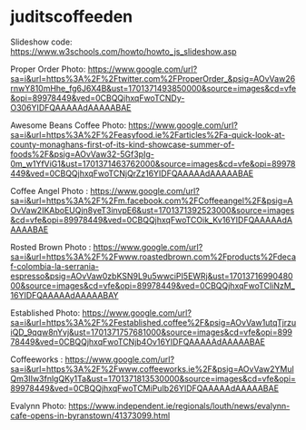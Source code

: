 # juditscoffeeden




Slideshow code: https://www.w3schools.com/howto/howto_js_slideshow.asp

Proper Order Photo: https://www.google.com/url?sa=i&url=https%3A%2F%2Ftwitter.com%2FProperOrder_&psig=AOvVaw26rnwY810mHhe_fg6J6X4B&ust=1701371493850000&source=images&cd=vfe&opi=89978449&ved=0CBQQjhxqFwoTCNDy-O306YIDFQAAAAAdAAAAABAE

Awesome Beans Coffee Photo: https://www.google.com/url?sa=i&url=https%3A%2F%2Feasyfood.ie%2Farticles%2Fa-quick-look-at-county-monaghans-first-of-its-kind-showcase-summer-of-foods%2F&psig=AOvVaw32-5Gf3pIg-0m_w1YfViG1&ust=1701371463762000&source=images&cd=vfe&opi=89978449&ved=0CBQQjhxqFwoTCNjQrZz16YIDFQAAAAAdAAAAABAE

Coffee Angel Photo : https://www.google.com/url?sa=i&url=https%3A%2F%2Fm.facebook.com%2FCoffeeangel%2F&psig=AOvVaw2IKAboEUQjn8yeT3invpE6&ust=1701371392523000&source=images&cd=vfe&opi=89978449&ved=0CBQQjhxqFwoTCOik_Kv16YIDFQAAAAAdAAAAABAE

Rosted Brown Photo : https://www.google.com/url?sa=i&url=https%3A%2F%2Fwww.roastedbrown.com%2Fproducts%2Fdecaf-colombia-la-serrania-espresso&psig=AOvVaw0zbKSN9L9u5wwciPI5EWRj&ust=1701371699048000&source=images&cd=vfe&opi=89978449&ved=0CBQQjhxqFwoTCIiNzM_16YIDFQAAAAAdAAAAABAY

Established Photo: https://www.google.com/url?sa=i&url=https%3A%2F%2Festablished.coffee%2F&psig=AOvVaw1utqTjrzuiQD_9qqw8nYvj&ust=1701371757681000&source=images&cd=vfe&opi=89978449&ved=0CBQQjhxqFwoTCNjb4Ov16YIDFQAAAAAdAAAAABAE

Coffeeworks : https://www.google.com/url?sa=i&url=https%3A%2F%2Fwww.coffeeworks.ie%2F&psig=AOvVaw2YMulQm3IIw3fnlgQKy1Ta&ust=1701371813530000&source=images&cd=vfe&opi=89978449&ved=0CBQQjhxqFwoTCMiPuIb26YIDFQAAAAAdAAAAABAE

Evalynn Photo: https://www.independent.ie/regionals/louth/news/evalynn-cafe-opens-in-byranstown/41373099.html

